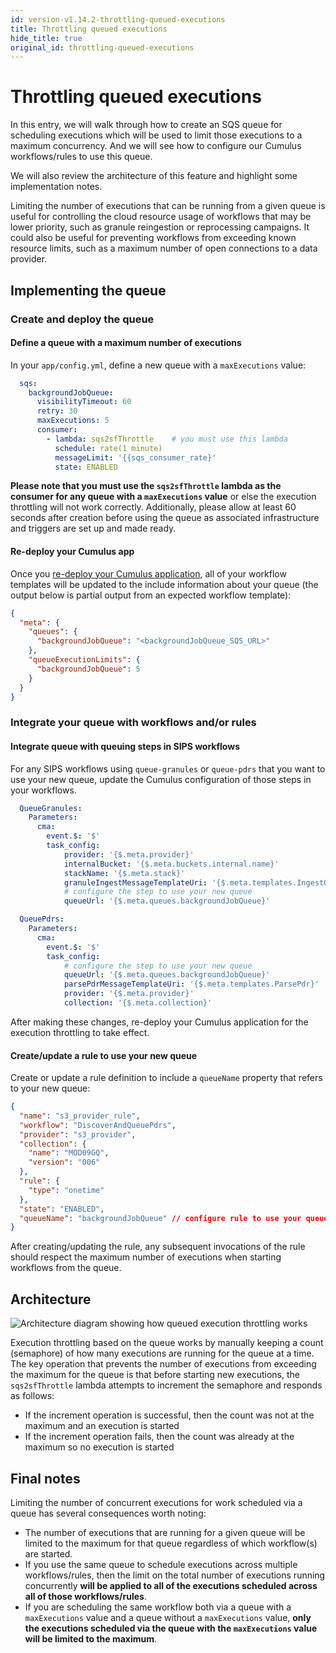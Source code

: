 ```yaml
---
id: version-v1.14.2-throttling-queued-executions
title: Throttling queued executions
hide_title: true
original_id: throttling-queued-executions
---
```


# Throttling queued executions

In this entry, we will walk through how to create an SQS queue for scheduling executions which will be used to limit those executions to a maximum concurrency. And we will see how to configure our Cumulus workflows/rules to use this queue.

We will also review the architecture of this feature and highlight some implementation notes.

Limiting the number of executions that can be running from a given queue is useful for controlling the cloud resource usage of workflows that may be lower priority, such as granule reingestion or reprocessing campaigns. It could also be useful for preventing workflows from exceeding known resource limits, such as a maximum number of open connections to a data provider.

## Implementing the queue

### Create and deploy the queue

#### Define a queue with a maximum number of executions

In your `app/config.yml`, define a new queue with a `maxExecutions` value:

```yaml
  sqs:
    backgroundJobQueue:
      visibilityTimeout: 60
      retry: 30
      maxExecutions: 5
      consumer:
        - lambda: sqs2sfThrottle    # you must use this lambda
          schedule: rate(1 minute)
          messageLimit: '{{sqs_consumer_rate}'
          state: ENABLED
```

**Please note that you must use the `sqs2sfThrottle` lambda as the consumer for any queue with a `maxExecutions` value** or else the execution throttling will not work correctly.
Additionally, please allow at least 60 seconds after creation before using the queue as associated infrastructure and triggers are set up and made ready.

#### Re-deploy your Cumulus app

Once you [re-deploy your Cumulus application](../deployment/deployment-readme#update-cumulus), all of your workflow templates will be updated to the include information about your queue (the output below is partial output from an expected workflow template):

```json
{
  "meta": {
    "queues": {
      "backgroundJobQueue": "<backgroundJobQueue_SQS_URL>"
    },
    "queueExecutionLimits": {
      "backgroundJobQueue": 5
    }
  }
}
```

### Integrate your queue with workflows and/or rules

#### Integrate queue with queuing steps in SIPS workflows

For any SIPS workflows using `queue-granules` or `queue-pdrs` that you want to use your new queue, update the Cumulus configuration of those steps in your workflows.

```yaml
  QueueGranules:
    Parameters:
      cma:
        event.$: '$'
        task_config:
            provider: '{$.meta.provider}'
            internalBucket: '{$.meta.buckets.internal.name}'
            stackName: '{$.meta.stack}'
            granuleIngestMessageTemplateUri: '{$.meta.templates.IngestGranule}'
            # configure the step to use your new queue
            queueUrl: '{$.meta.queues.backgroundJobQueue}'
```

```yaml
  QueuePdrs:
    Parameters:
      cma:
        event.$: '$'
        task_config:
            # configure the step to use your new queue
            queueUrl: '{$.meta.queues.backgroundJobQueue}'
            parsePdrMessageTemplateUri: '{$.meta.templates.ParsePdr}'
            provider: '{$.meta.provider}'
            collection: '{$.meta.collection}'
  ```

After making these changes, re-deploy your Cumulus application for the execution throttling to take effect.

#### Create/update a rule to use your new queue

Create or update a rule definition to include a `queueName` property that refers to your new queue:

```json
{
  "name": "s3_provider_rule",
  "workflow": "DiscoverAndQueuePdrs",
  "provider": "s3_provider",
  "collection": {
    "name": "MOD09GQ",
    "version": "006"
  },
  "rule": {
    "type": "onetime"
  },
  "state": "ENABLED",
  "queueName": "backgroundJobQueue" // configure rule to use your queue
}
```

After creating/updating the rule, any subsequent invocations of the rule should respect the maximum number of executions when starting workflows from the queue.

## Architecture

![Architecture diagram showing how queued execution throttling works](assets/queued-execution-throttling.png)

Execution throttling based on the queue works by manually keeping a count (semaphore) of how many executions are running for the queue at a time. The key operation that prevents the number of executions from exceeding the maximum for the queue is that before starting new executions, the `sqs2sfThrottle` lambda attempts to increment the semaphore and responds as follows:

- If the increment operation is successful, then the count was not at the maximum and an execution is started
- If the increment operation fails, then the count was already at the maximum so no execution is started

## Final notes

Limiting the number of concurrent executions for work scheduled via a queue has several consequences worth noting:

- The number of executions that are running for a given queue will be limited to the maximum for that queue regardless of which workflow(s) are started.
- If you use the same queue to schedule executions across multiple workflows/rules, then the limit on the total number of executions running concurrently **will be applied to all of the executions scheduled across all of those workflows/rules**.
- If you are scheduling the same workflow both via a queue with a `maxExecutions` value and a queue without a `maxExecutions` value, **only the executions scheduled via the queue with the `maxExecutions` value will be limited to the maximum**.
